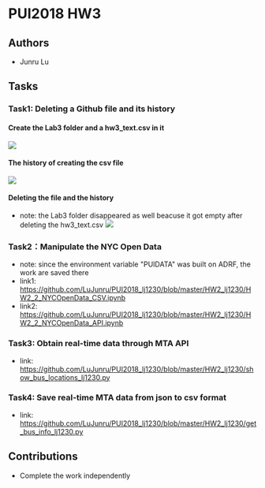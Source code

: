 # PUI2018 HW3

## Authors
- Junru Lu

## Tasks
### Task1: Deleting a Github file and its history

#### Create the Lab3 folder and a hw3_text.csv in it
![](https://github.com/LuJunru/PUI2018_lj1230/blob/master/HW2_lj1230/csv.png)

#### The history of creating the csv file
![](https://github.com/LuJunru/PUI2018_lj1230/blob/master/HW2_lj1230/history.png)

#### Deleting the file and the history
- note: the Lab3 folder disappeared as well beacuse it got empty after deleting the hw3_text.csv
![](https://github.com/LuJunru/PUI2018_lj1230/blob/master/HW2_lj1230/post-history.png)

### Task2：Manipulate the NYC Open Data
- note: since the environment variable "PUIDATA" was built on ADRF, the work are saved there
- link1: https://github.com/LuJunru/PUI2018_lj1230/blob/master/HW2_lj1230/HW2_2_NYCOpenData_CSV.ipynb
- link2: https://github.com/LuJunru/PUI2018_lj1230/blob/master/HW2_lj1230/HW2_2_NYCOpenData_API.ipynb

### Task3: Obtain real-time data through MTA API
- link: https://github.com/LuJunru/PUI2018_lj1230/blob/master/HW2_lj1230/show_bus_locations_lj1230.py

### Task4: Save real-time MTA data from json to csv format
- link: https://github.com/LuJunru/PUI2018_lj1230/blob/master/HW2_lj1230/get_bus_info_lj1230.py

## Contributions
- Complete the work independently
